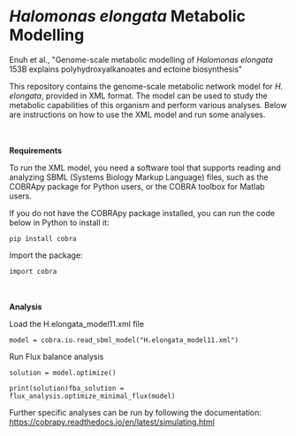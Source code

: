 # _Halomonas elongata_ Metabolic Modelling
Enuh et al., "Genome-scale metabolic modelling of _Halomonas elongata_ 153B explains polyhydroxyalkanoates and ectoine biosynthesis"

This repository contains the genome-scale metabolic network model for _H. elongata_, provided in XML format. The model can be used to study the metabolic capabilities of this organism and perform various analyses. Below are instructions on how to use the XML model and run some analyses.

<br/><br/>
**Requirements**

To run the XML model, you need a software tool that supports reading and analyzing SBML (Systems Biology Markup Language) files, such as the COBRApy package for Python users, or the COBRA toolbox for Matlab users.

If you do not have the COBRApy package installed, you can run the code below in Python to install it:

`pip install cobra` 

Import the package:

`import cobra`

<br/><br/>
**Analysis**

Load the H.elongata_model11.xml file

`model = cobra.io.read_sbml_model("H.elongata_model11.xml")`

Run Flux balance analysis 

`solution = model.optimize()`

`print(solution)fba_solution = flux_analysis.optimize_minimal_flux(model)`

Further specific analyses can be run by following the documentation: https://cobrapy.readthedocs.io/en/latest/simulating.html
